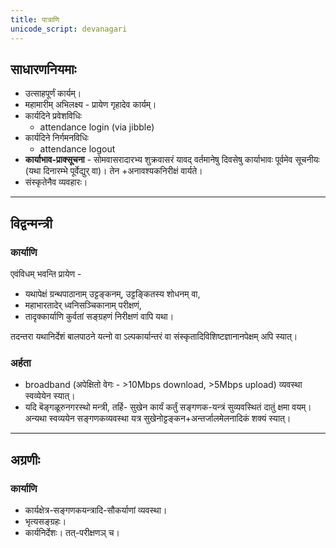 ```yaml
---
title: पात्राणि
unicode_script: devanagari
---
```


## साधारणनियमाः
- उत्साहपूर्णं कार्यम्।
- महामारीम् अभिलक्ष्य - प्रायेण गृहादेव कार्यम्। 
- कार्यदिने प्रवेशविधिः
  - attendance login (via jibble)
- कार्यदिने निर्गमनविधिः
  - attendance logout
- **कार्याभाव-प्राक्सूचना** - सोमवासरादारभ्य शुक्रवासरं यावद् वर्तमानेषु दिवसेषु कार्याभावः पूर्वमेव सूचनीयः (यथा दिनारम्भे पूर्वेद्युर् वा)। तेन +अनावश्यकनिरीक्षं वार्यते।
- संस्कृतेनैव व्यवहारः।

______________________

## विद्वन्मन्त्री
### कार्याणि
एवंविधम् भवन्ति प्रायेण - 

- यथापेक्षं ग्रन्थपाठानाम् उट्टङ्कनम्, उट्टङ्कितस्य शोधनम् वा, 
- महाभारतादेर् ध्वनिसञ्चिकानाम् परीक्षणं, 
- तादृक्कार्याणि कुर्वतां सङ्ग्रहणं निरीक्षणं वापि यथा। 

तदन्तरा यथानिर्देशं बालपाठने यत्नो वा ऽल्पकार्यान्तरं वा संस्कृतादिविशिष्टज्ञानानपेक्षम् अपि स्यात्।

### अर्हता
- broadband (अपेक्षितो वेगः - >10Mbps download, >5Mbps upload) व्यवस्था स्वव्येयेन स्यात्। 
- यदि बॆङ्गळूरुनगरस्थो मन्त्री, तर्हि- सुखेन कार्यं कर्तुं सङ्गणक-यन्त्रं सुव्यवस्थितं दातुं क्षमा वयम्। अन्यथा स्वव्ययेन सङ्गणकव्यवस्था यत्र सुखेनोट्टङ्कन+अन्तर्जालमेलनादिकं शक्यं स्यात्।

______________________

## अग्रणीः
### कार्याणि
- कार्यक्षेत्र-सङ्गणकयन्त्रादि-सौकर्याणां व्यवस्था।
- भृत्यसङ्ग्रहः।
- कार्यनिर्देशः। तत्-परीक्षणञ् च।
